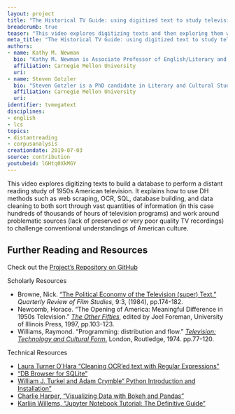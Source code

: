 ```yaml
---
layout: project
title: "The Historical TV Guide: using digitized text to study television history"
breadcrumb: true
teaser: "This video explores digitizing texts and then exploring them with distant reading."
meta_title: "The Historical TV Guide: using digitized text to study television history"
authors:
- name: Kathy M. Newman
  bio: "Kathy M. Newman is Associate Professor of English/Literary and Cultural Studies at CMU. Her current book, in progress, is titled: *How the Fifties Worked: Mass Culture and the Decade the Unions Made*. Newman's areas of expertise include American Literature, Media Studies, and the relationship between class, politics and cultural forms."
  affiliation: Carnegie Mellon University
  uri:
- name: Steven Gotzler
  bio: "Steven Gotzler is a PhD candidate in Literary and Cultural Studies at Carnegie Mellon University. His research explores the intersections of intellectual culture, labor, and literature during the 20th century. He has published in The *Los Angeles Review of Books* on Richard Hoggart and the politics of working-class studies, and he serves as a governing board member for the Cultural Studies Association (CSA)."
  affiliation: Carnegie Mellon University
  uri:
identifier: tvmegatext
disciplines:
- english
- lcs
topics:
- distantreading
- corpusanalysis
creationdate: 2019-07-03
source: contribution
youtubeid: lGHtq0XkMGY
---
```



This video explores digitizing texts to build a database to perform a distant reading study of 1950s American television. It explains how to use DH methods such as web scraping, OCR, SQL, database building, and data cleaning to both sort through vast quantities of information (in this case hundreds of thousands of hours of television programs) and work around problematic sources (lack of preserved or very poor quality TV recordings) to challenge conventional understandings of American culture.

## Further Reading and Resources

Check out the [Project’s Repository on GitHub](https://github.com/dSHARP-CMU/megaText)

Scholarly Resources
  - Browne, Nick. [“The Political Economy of the Television (super) Text.”](https://www.scribd.com/document/356596405/Nick-Browne-The-Political-Economy-of-the-Television-Super-Text) *Quarterly Review of Film Studies*, 9:3, (1984), pp.174-182.
  - Newcomb, Horace. “The Opening of America: Meaningful Difference in 1950s
Television.” [*The Other Fifties*](https://www.press.uillinois.edu/books/catalog/73kfh4rt9780252065743.html), edited by Joel Foreman, University of Illinois Press, 1997, pp.103-123.
  - Williams, Raymond. “Programming: distribution and flow.” [*Television: Technology and Cultural Form*.](https://www.worldcat.org/title/television-technology-and-cultural-form/oclc/441833496&referer=brief_results) London, Routledge, 1974. pp.77-120.

Technical Resources
  - [Laura Turner O’Hara “Cleaning OCR’ed text with Regular Expressions”](https://programminghistorian.org/en/lessons/cleaning-ocrd-text-with-regular-expressions)
  - [“DB Browser for SQLite”](https://github.com/sqlitebrowser/sqlitebrowser)
  - [William J. Turkel and Adam Crymble“ Python Introduction and Installation”](https://programminghistorian.org/en/lessons/introduction-and-installation)
  - [Charlie Harper, “Visualizing Data with Bokeh and Pandas”](https://programminghistorian.org/en/lessons/visualizing-with-bokeh)
  - [Karlijn Willems, “Jupyter Notebook Tutorial: The Definitive Guide”](https://www.datacamp.com/community/tutorials/tutorial-jupyter-notebook)
